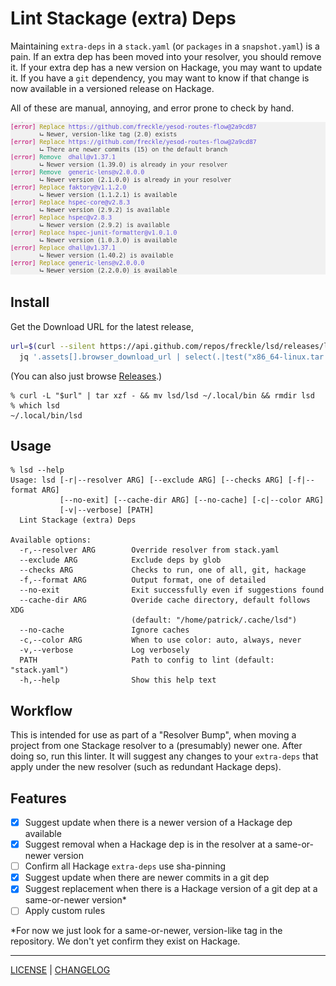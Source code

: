 # Lint Stackage (extra) Deps

Maintaining `extra-deps` in a `stack.yaml` (or `packages` in a `snapshot.yaml`)
is a pain. If an extra dep has been moved into your resolver, you should remove
it. If your extra dep has a new version on Hackage, you may want to update it.
If you have a `git` dependency, you may want to know if that change is now
available in a versioned release on Hackage.

All of these are manual, annoying, and error prone to check by hand.

![](./files/example.png)

## Install

Get the Download URL for the latest release,

```sh
url=$(curl --silent https://api.github.com/repos/freckle/lsd/releases/latest |
  jq '.assets[].browser_download_url | select(.|test("x86_64-linux.tar.gz$"))' --raw-output)
```

(You can also just browse [Releases][].)

[releases]: https://github.com/freckle/lsd/releases

```console
% curl -L "$url" | tar xzf - && mv lsd/lsd ~/.local/bin && rmdir lsd
% which lsd
~/.local/bin/lsd
```

## Usage

```console
% lsd --help
Usage: lsd [-r|--resolver ARG] [--exclude ARG] [--checks ARG] [-f|--format ARG]
           [--no-exit] [--cache-dir ARG] [--no-cache] [-c|--color ARG]
           [-v|--verbose] [PATH]
  Lint Stackage (extra) Deps

Available options:
  -r,--resolver ARG        Override resolver from stack.yaml
  --exclude ARG            Exclude deps by glob
  --checks ARG             Checks to run, one of all, git, hackage
  -f,--format ARG          Output format, one of detailed
  --no-exit                Exit successfully even if suggestions found
  --cache-dir ARG          Overide cache directory, default follows XDG
                           (default: "/home/patrick/.cache/lsd")
  --no-cache               Ignore caches
  -c,--color ARG           When to use color: auto, always, never
  -v,--verbose             Log verbosely
  PATH                     Path to config to lint (default: "stack.yaml")
  -h,--help                Show this help text
```

## Workflow

This is intended for use as part of a "Resolver Bump", when moving a project
from one Stackage resolver to a (presumably) newer one. After doing so, run this
linter. It will suggest any changes to your `extra-deps` that apply under the
new resolver (such as redundant Hackage deps).

## Features

- [x] Suggest update when there is a newer version of a Hackage dep available
- [x] Suggest removal when a Hackage dep is in the resolver at a same-or-newer
      version
- [ ] Confirm all Hackage `extra-deps` use sha-pinning
- [x] Suggest update when there are newer commits in a git dep
- [x] Suggest replacement when there is a Hackage version of a git dep at a
      same-or-newer version\*
- [ ] Apply custom rules

\*For now we just look for a same-or-newer, version-like tag in the repository.
We don't yet confirm they exist on Hackage.

---

[LICENSE](./LICENSE) | [CHANGELOG](./CHANGELOG.md)
